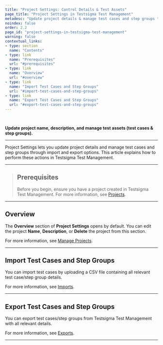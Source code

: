 ```yaml
---
title: "Project Settings: Control Details & Test Assets"
page_title: "Project Settings in Testsigma Test Management"
metadesc: "Update project details & manage test cases and step groups through import & export options | This article explains how to perform these actions in Testsigma Test Management"
noindex: false
order: 2.2
page_id: "project-settings-in-testsigma-test-management"
warning: false
contextual_links:
- type: section
  name: "Contents"
- type: link
  name: "Prerequisites"
  url: "#prerequisites"
- type: link
  name: "Overview"
  url: "#overview"
- type: link
  name: "Import Test Cases and Step Groups"
  url: "#import-test-cases-and-step-groups"
- type: link
  name: "Export Test Cases and Step Groups"
  url: "#export-test-cases-and-step-groups"
---
```


<br>

**Update project name, description, and manage test assets (test cases & step groups).**

---

Project Settings lets you update project details and manage test cases and step groups through import and export options. This article explains how to perform these actions in Testsigma Test Management. 

---

> ## **Prerequisites**
> 
> Before you begin, ensure you have a project created in Testsigma Test Management. For more information, see [Projects](http://testsigma.com/docs/test-management/projects/manage-projects/). 

---

## **Overview**

The **Overview** section of **Project Settings** opens by default. You can edit the project **Name**, **Description**, or **Delete** the project from this section.

For more information, see [Manage Projects](http://testsigma.com/docs/test-management/projects/manage-projects/).

---

## **Import Test Cases and Step Groups**

You can import test cases by uploading a CSV file containing all relevant test case/step group details. 

For more information, see [Imports](https://testsigma.com/docs/test-management/imports-and-exports/csv-file/).

---

## **Export Test Cases and Step Groups**

You can export test cases/step groups from Testsigma Test Management with all relevant details. 

For more information, see [Exports](https://testsigma.com/docs/test-management/imports-and-exports/export-tests/).

---